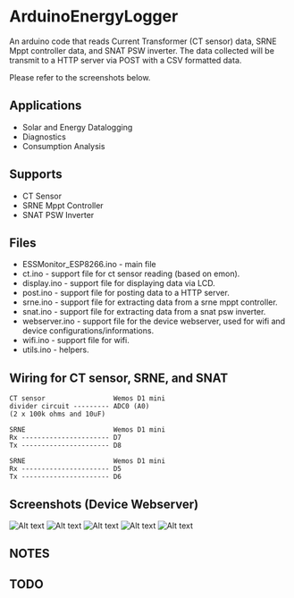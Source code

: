 ArduinoEnergyLogger
===========

An arduino code that reads Current Transformer (CT sensor) data, SRNE Mppt controller data, and SNAT PSW inverter.
The data collected will be transmit to a HTTP server via POST with a CSV formatted data.

Please refer to the screenshots below.

Applications
--------
* Solar and Energy Datalogging
* Diagnostics
* Consumption Analysis


Supports
--------
* CT Sensor
* SRNE Mppt Controller
* SNAT PSW Inverter


Files
-----
* ESSMonitor_ESP8266.ino - main file
* ct.ino - support file for ct sensor reading (based on emon).
* display.ino - support file for displaying data via LCD.
* post.ino - support file for posting data to a HTTP server.
* srne.ino - support file for extracting data from a srne mppt controller.
* snat.ino - support file for extracting data from a snat psw inverter.
* webserver.ino - support file for the device webserver, used for wifi and device configurations/informations.
* wifi.ino - support file for wifi.
* utils.ino - helpers.


Wiring for CT sensor, SRNE, and SNAT
--------------------
    CT sensor                 Wemos D1 mini
    divider circuit --------- ADC0 (A0)
    (2 x 100k ohms and 10uF)
    
    SRNE                      Wemos D1 mini
    Rx ---------------------- D7
    Tx ---------------------- D8

    SRNE                      Wemos D1 mini
    Rx ---------------------- D5
    Tx ---------------------- D6


Screenshots (Device Webserver)
---------------

![Alt text](https://raw.github.com/kerpz/ArduinoEnergyLogger/master/screenshots/Screenshot_20210218-212110_Chrome.jpg "Main Page")
![Alt text](https://raw.github.com/kerpz/ArduinoEnergyLogger/master/screenshots/Screenshot_20210218-212210_Chrome "Information 1")
![Alt text](https://raw.github.com/kerpz/ArduinoEnergyLogger/master/screenshots/Screenshot_20210218-212221_Chrome.jpg "Information 2")
![Alt text](https://raw.github.com/kerpz/ArduinoEnergyLogger/master/screenshots/Screenshot_20210218-212327_Chrome.jpg "Configuration 1")
![Alt text](https://raw.github.com/kerpz/ArduinoEnergyLogger/master/screenshots/Screenshot_20210218-212343_Chrome.jpg "Configuration 3")

NOTES
-----

TODO
-----
